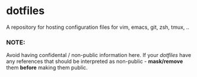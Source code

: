 dotfiles
========

A repository for hosting configuration files for vim, emacs, git, zsh, tmux, ..



### NOTE: ###

Avoid having confidental / non-public information here. If your *dotfiles* have any references that should be interpreted as non-public - **mask/remove** them **before** making them public.
